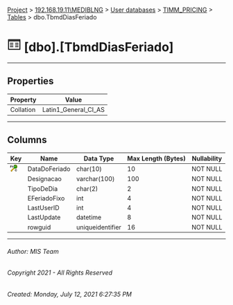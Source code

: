 #### 

[Project](../../../../index.md) > [192.168.19.11\\MEDIBLNG](../../../index.md) > [User databases](../../index.md) > [TIMM_PRICING](../index.md) > [Tables](Tables.md) > dbo.TbmdDiasFeriado

# ![Tables](../../../../Images/Table32.png) [dbo].[TbmdDiasFeriado]

---

## <a name="#properties"></a>Properties

| Property | Value |
|---|---|
| Collation | Latin1_General_CI_AS |


---

## <a name="#columns"></a>Columns

| Key | Name | Data Type | Max Length (Bytes) | Nullability |
|---|---|---|---|---|
| [![Cluster Primary Key PK_TbmdDiasFeriado: DataDoFeriado](../../../../Images/pkcluster.png)](#indexes) | DataDoFeriado | char(10) | 10 | NOT NULL |
|  | Designacao | varchar(100) | 100 | NOT NULL |
|  | TipoDeDia | char(2) | 2 | NOT NULL |
|  | EFeriadoFixo | int | 4 | NOT NULL |
|  | LastUserID | int | 4 | NOT NULL |
|  | LastUpdate | datetime | 8 | NOT NULL |
|  | rowguid | uniqueidentifier | 16 | NOT NULL |


---

###### Author:  MIS Team

###### Copyright 2021 - All Rights Reserved

###### Created: Monday, July 12, 2021 6:27:35 PM

